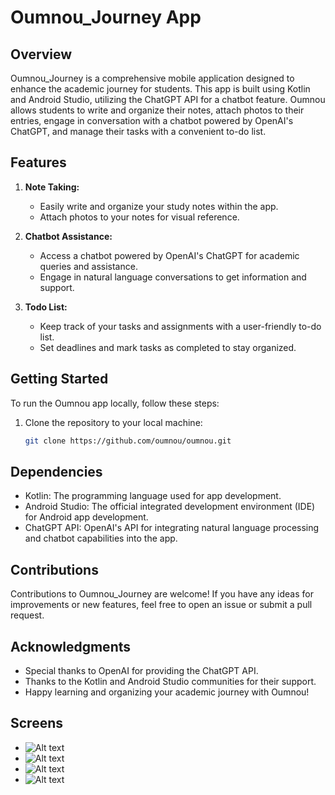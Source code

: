 # Oumnou_Journey App

## Overview

Oumnou_Journey is a comprehensive mobile application designed to enhance the academic journey for students. This app is built using Kotlin and Android Studio, utilizing the ChatGPT API for a chatbot feature. Oumnou allows students to write and organize their notes, attach photos to their entries, engage in conversation with a chatbot powered by OpenAI's ChatGPT, and manage their tasks with a convenient to-do list.

## Features

1. **Note Taking:**
   - Easily write and organize your study notes within the app.
   - Attach photos to your notes for visual reference.

2. **Chatbot Assistance:**
   - Access a chatbot powered by OpenAI's ChatGPT for academic queries and assistance.
   - Engage in natural language conversations to get information and support.

3. **Todo List:**
   - Keep track of your tasks and assignments with a user-friendly to-do list.
   - Set deadlines and mark tasks as completed to stay organized.



## Getting Started

To run the Oumnou app locally, follow these steps:

1. Clone the repository to your local machine:

   ```bash
   git clone https://github.com/oumnou/oumnou.git

## Dependencies
  - Kotlin: The programming language used for app development.
  - Android Studio: The official integrated development environment (IDE) for Android app development.
  - ChatGPT API: OpenAI's API for integrating natural language processing and chatbot capabilities into the app.

## Contributions
Contributions to Oumnou_Journey are welcome! If you have any ideas for improvements or new features, feel free to open an issue or submit a pull request.

## Acknowledgments
- Special thanks to OpenAI for providing the ChatGPT API.
- Thanks to the Kotlin and Android Studio communities for their support.
- Happy learning and organizing your academic journey with Oumnou!

## Screens

* ![Alt text](./screen/page0.jpg)
* ![Alt text](./screen/page1.jpg)
* ![Alt text](./screen/page2.jpg)
* ![Alt text](./screen/page3.jpg)
